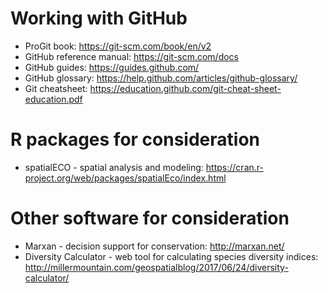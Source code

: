 # Working with GitHub
- ProGit book: https://git-scm.com/book/en/v2
- GitHub reference manual: https://git-scm.com/docs
- GitHub guides: https://guides.github.com/
- GitHub glossary: https://help.github.com/articles/github-glossary/ 
- Git cheatsheet: https://education.github.com/git-cheat-sheet-education.pdf

# R packages for consideration
- spatialECO - spatial analysis and modeling: https://cran.r-project.org/web/packages/spatialEco/index.html

# Other software for consideration
- Marxan - decision support for conservation: http://marxan.net/
- Diversity Calculator - web tool for calculating species diversity indices: http://millermountain.com/geospatialblog/2017/06/24/diversity-calculator/
